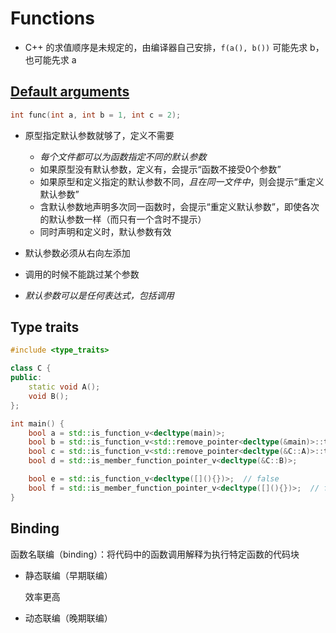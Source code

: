 # Functions
- C++ 的求值顺序是未规定的，由编译器自己安排，`f(a(), b())` 可能先求 b，也可能先求 a

## [Default arguments](https://en.cppreference.com/w/cpp/language/default_arguments)
```cpp
int func(int a, int b = 1, int c = 2);
```

- 原型指定默认参数就够了，定义不需要
  - *每个文件都可以为函数指定不同的默认参数*
  - 如果原型没有默认参数，定义有，会提示“函数不接受0个参数”
  - 如果原型和定义指定的默认参数不同，*且在同一文件中*，则会提示“重定义默认参数”
  - 含默认参数地声明多次同一函数时，会提示“重定义默认参数”，即使各次的默认参数一样（而只有一个含时不提示）
  - 同时声明和定义时，默认参数有效

- 默认参数必须从右向左添加

- 调用的时候不能跳过某个参数

- *默认参数可以是任何表达式，包括调用*

## Type traits
```cpp
#include <type_traits>

class C {
public:
    static void A();
    void B();
};

int main() {
    bool a = std::is_function_v<decltype(main)>;
    bool b = std::is_function_v<std::remove_pointer<decltype(&main)>::type>;
    bool c = std::is_function_v<std::remove_pointer<decltype(&C::A)>::type>;
    bool d = std::is_member_function_pointer_v<decltype(&C::B)>;

    bool e = std::is_function_v<decltype([](){})>;  // false
    bool f = std::is_member_function_pointer_v<decltype([](){})>;  // false
}
```

## Binding
函数名联编（binding）：将代码中的函数调用解释为执行特定函数的代码块

- 静态联编（早期联编）
  
  效率更高

- 动态联编（晚期联编）